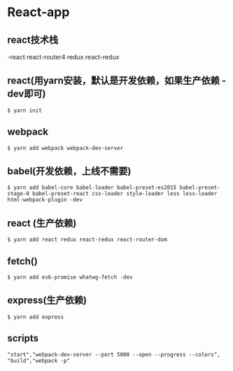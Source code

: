 #  React-app
## react技术栈
-react react-router4 redux react-redux
## react(用yarn安装，默认是开发依赖，如果生产依赖 -dev即可)
```
$ yarn init
```
## webpack
```
$ yarn add webpack webpack-dev-server
```
## babel(开发依赖，上线不需要)
```
$ yarn add babel-core babel-loader babel-preset-es2015 babel-preset-stage-0 babel-preset-react css-loader style-loader less less-loader html-webpack-plugin -dev
```

## react (生产依赖)
```
$ yarn add react redux react-redux react-router-dom
```

## fetch()
```
$ yarn add es6-promise whatwg-fetch -dev
```
## express(生产依赖)
```
$ yarn add express
```

## scripts
```
"start","webpack-dev-server --port 5000 --open --progress --colors",
"build","webpack -p"
```